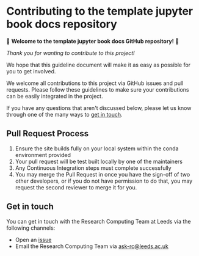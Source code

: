 # Contributing to the template jupyter book docs repository

:tada: **Welcome to the template jupyter book docs GitHub repository!** :tada:

_Thank you for wanting to contribute to this project!_

We hope that this guideline document will make it as easy as possible for you to get involved.

We welcome all contributions to this project via GitHub issues and pull requests.
Please follow these guidelines to make sure your contributions can be easily integrated in the project.

If you have any questions that aren't discussed below, please let us know through one of the many ways to [get in touch](#get-in-touch).

## Pull Request Process

1. Ensure the site builds fully on your local system within the conda environment provided
2. Your pull request will be test built locally by one of the maintainers
3. Any Continuous Integration steps must complete successfully
4. You may merge the Pull Request in once you have the sign-off of two other developers, or if you
   do not have permission to do that, you may request the second reviewer to merge it for you.

## Get in touch

You can get in touch with the Research Computing Team at Leeds via the following channels:
- Open an [issue](https://github.com/ARCTraining/template-jb-docs/issues)
- Email the Research Computing Team via [ask-rc@leeds.ac.uk](mailto:ask-rc@leeds.ac.uk)
